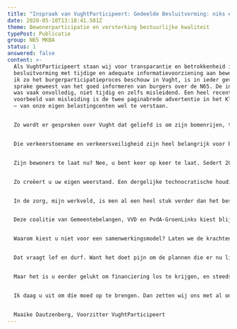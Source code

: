 ```yaml
---
title: "Inspraak van VughtParticipeert: Gedeelde Besluitvorming: niks ervan!"
date: 2020-05-10T13:18:41.581Z
theme: Bewonerparticipatie en versterking bestuurlijke kwaliteit
typePost: Publicatie
group: N65 MKBA
status: 1
answered: false
content: >-
  Als VughtParticipeert staan wij voor transparantie en betrokkenheid in de
  besluitvorming met tijdige en adequate informatievoorziening aan bewoners. Als
  ik zo het burgerparticipatieproces beschouw in Vught, is in ieder geval geen
  sprake geweest van het goed informeren van burgers over de N65. De informatie
  was vaak onvolledig, niet tijdig en zelfs misleidend. Een heel recent
  voorbeeld van misleiding is de twee paginabrede advertentie in het Klaverblad
  – van onze eigen belastingcenten wel te verstaan.


  Zo wordt er gesproken over Vught dat geliefd is om zijn bomenrijen, terwijl voor de N65 aanleg 400 bomen worden gekapt. Daarvan komt maar een klein deel terug, dat nog lang zal moeten groeien eer het weer bomen zijn van enig formaat. Nog lachwekkender wordt het als geschreven wordt dat het beter zal gaan met de veiligheid van overstekende kinderen en ouderen, terwijl de realiteit is dat door de huidige plannen veel meer gemotoriseerd verkeer door het dorp gaat rijden. Dus neemt de veiligheid in veel woonwijken in Vught ook af.


  Die verkeerstoename en verkeersveiligheid zijn heel belangrijk voor bewoners. Ook het bestuur en de raadsleden zouden juist hier de absolute prioriteit aan moeten geven: het beschermen van bewoners en hun fietsende kinderen tegen ongevallen, geluidsoverlast, luchtvervuiling etc. Ook lezen wij dat de ‘wegen die het wel aankunnen’. Wie is meneer Weg en waar woont die? Het gaat om de ménsen die langs die straten wonen. En díe kunnen die toename in het verkeer niet aan. Bewoners zullen het u kwalijk nemen en er u als raadsleden verantwoordelijk voor houden als zij straks met alle gevolgen zitten.


  Zijn bewoners te laat nu? Nee, u bent keer op keer te laat. Sedert 2015 maken bewoners bezwaren. Maar u kijkt steeds de andere kant op en negeert de argumenten van bewoners keer op keer.


  Zo creëert u uw eigen weerstand. Een dergelijke technocratische houding is echt gedateerd in deze tijd van steeds beter opgeleide en geïnformeerde burgers. In deze tijd komt u niet meer weg met het laten stemmen door bewoners eens in de zoveel tijd, en dat vervolgens te gebruiken als een soort carte blanche om eigen ideeën uit te voeren. De burger van nu eist regie op en wil meebeslissen. Ook tussentijds.


  In de zorg, mijn werkveld, is men al een heel stuk verder dan het bestuur in Vught. Daar is het gebruikelijk dat artsen samen met de patiënt beslissingen nemen voor een behandeling, en dat dit gebeurt op basis van goede informatie over de voor- én de nadelen. Arts en patiënt doen dat in een proces van gedeelde besluitvorming waarbij de patiënt de laatste stem heeft. Wat zou u doen, als het u zou overkomen dat een medisch specialist u onvolledige en gekleurde informatie geeft over een behandeling die van grote invloed is op uw leven? En die zegt, och, als u er later problemen mee krijgt, dan zien we dat dan wel weer. Dan zou u toch ook woest zijn en tegen die specialist een proces aanspannen, zeker als hij dat ook nog probeert te ontkennen? Dat is precies wat hier gebeurt.


  Deze coalitie van Gemeentebelangen, VVD en PvdA-GroenLinks kiest blijkbaar voor een conflictmodel. Misschien omdat zij niet beter weten, een soort bedrijfsblindheid. Het gevolg is dat bewoners en allerlei organisaties de loopgraven ingaan en een gang naar de rechter aan het voorbereiden zijn. Dat wordt een lange en nare strijd. Misschien klopt u zich straks trots op de borst als het plan is aangenomen, maar ik kan u garanderen dat het een Pyrrhus overwinning zal zijn met alleen maar verliezers. Bovendien gaat voorlopig geen schop de grond in. Want zolang de rechtsgangen lopen, mag er niet verbouwd worden.


  Waarom kiest u niet voor een samenwerkingsmodel? Laten we de krachten van bewoners van Vught verenigen met die van de gemeentelijke organisatie en samen naar de landelijke politiek gaan, de Ministeries en de Provincie. Om te vragen voor een beter alternatief, zoals de ondergrondse variant.


  Dat vraagt lef en durf. Want het doet pijn om de plannen die er nu liggen, los te laten. Dat snappen wij ook.


  Maar het is u eerder gelukt om financiering los te krijgen, en steeds meer. Dus waarom niet nog even wat langer volhouden en gaan voor een echt goed plan? U kent vast het verhaal van Hein Bergé. Hij verzette zich tot het einde toe tegen de demping van de Binnendieze en met succes. De naam van de dringende wethouder zijn wij vergeten, de naam van die ene persoon niet, dat was Hein Bergé. Het is aan u hoe onze gemeente en u straks zullen worden herinnerd.


  Ik daag u uit om díe moed op te brengen. Dan zetten wij ons met al onze energie sámen met u in, in een proces van gedeelde besluitvorming. Voor een veiliger plan. Waarmee de doelstellingen van de N65 wél worden behaald.


  Maaike Dautzenberg, Voorzitter VughtParticipeert
---
```

